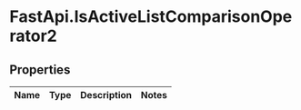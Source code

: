 # FastApi.IsActiveListComparisonOperator2

## Properties
Name | Type | Description | Notes
------------ | ------------- | ------------- | -------------
